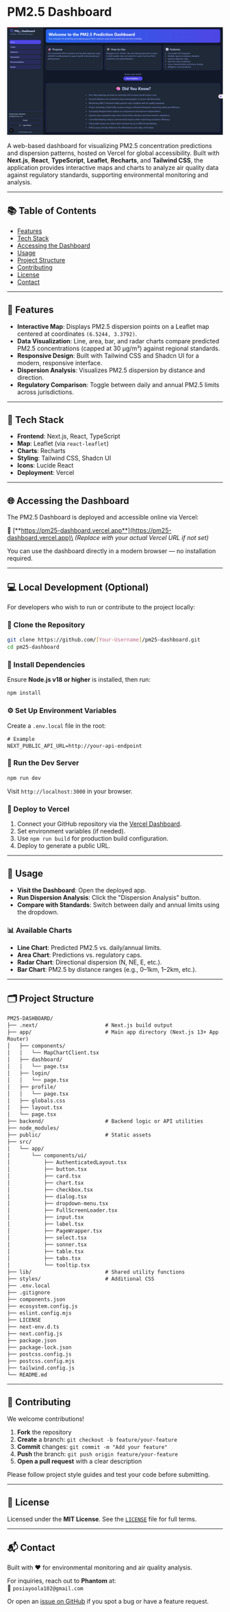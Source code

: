 # PM2.5 Dashboard

![Screenshot](./Screenshot%202025-07-10%20234833.png)

A web-based dashboard for visualizing PM2.5 concentration predictions and dispersion patterns, hosted on Vercel for global accessibility. Built with **Next.js**, **React**, **TypeScript**, **Leaflet**, **Recharts**, and **Tailwind CSS**, the application provides interactive maps and charts to analyze air quality data against regulatory standards, supporting environmental monitoring and analysis.

---

## 📚 Table of Contents

- [Features](#features)
- [Tech Stack](#tech-stack)
- [Accessing the Dashboard](#accessing-the-dashboard)
- [Usage](#usage)
- [Project Structure](#project-structure)
- [Contributing](#contributing)
- [License](#license)
- [Contact](#contact)

---

## 🚀 Features

- **Interactive Map**: Displays PM2.5 dispersion points on a Leaflet map centered at coordinates `(6.5244, 3.3792)`.
- **Data Visualization**: Line, area, bar, and radar charts compare predicted PM2.5 concentrations (capped at 30 µg/m³) against regional standards.
- **Responsive Design**: Built with Tailwind CSS and Shadcn UI for a modern, responsive interface.
- **Dispersion Analysis**: Visualizes PM2.5 dispersion by distance and direction.
- **Regulatory Comparison**: Toggle between daily and annual PM2.5 limits across jurisdictions.

---

## 🧠 Tech Stack

- **Frontend**: Next.js, React, TypeScript
- **Map**: Leaflet (via `react-leaflet`)
- **Charts**: Recharts
- **Styling**: Tailwind CSS, Shadcn UI
- **Icons**: Lucide React
- **Deployment**: Vercel

---

## 🌐 Accessing the Dashboard

The PM2.5 Dashboard is deployed and accessible online via Vercel:

🔗 [**https://pm25-dashboard.vercel.app**](https://pm25-dashboard.vercel.app)\
*(Replace with your actual Vercel URL if not set)*

You can use the dashboard directly in a modern browser — no installation required.

---

## 💻 Local Development (Optional)

For developers who wish to run or contribute to the project locally:

### 🔁 Clone the Repository

```bash
git clone https://github.com/[Your-Username]/pm25-dashboard.git
cd pm25-dashboard
```

### 📆 Install Dependencies

Ensure **Node.js v18 or higher** is installed, then run:

```bash
npm install
```

### ⚙️ Set Up Environment Variables

Create a `.env.local` file in the root:

```env
# Example
NEXT_PUBLIC_API_URL=http://your-api-endpoint
```

### 🏁 Run the Dev Server

```bash
npm run dev
```

Visit `http://localhost:3000` in your browser.

### 🚀 Deploy to Vercel

1. Connect your GitHub repository via the [Vercel Dashboard](https://vercel.com/).
2. Set environment variables (if needed).
3. Use `npm run build` for production build configuration.
4. Deploy to generate a public URL.

---

## 🧪 Usage

- **Visit the Dashboard**: Open the deployed app.
- **Run Dispersion Analysis**: Click the "Dispersion Analysis" button.
- **Compare with Standards**: Switch between daily and annual limits using the dropdown.

### 📊 Available Charts

- **Line Chart**: Predicted PM2.5 vs. daily/annual limits.
- **Area Chart**: Predictions vs. regulatory caps.
- **Radar Chart**: Directional dispersion (N, NE, E, etc.).
- **Bar Chart**: PM2.5 by distance ranges (e.g., 0–1km, 1–2km, etc.).

---

## 🗂️ Project Structure

```
PM25-DASHBOARD/
├── .next/                      # Next.js build output
├── app/                        # Main app directory (Next.js 13+ App Router)
│   ├── components/
│   │   └── MapChartClient.tsx
│   ├── dashboard/
│   │   └── page.tsx
│   ├── login/
│   │   └── page.tsx
│   ├── profile/
│   │   └── page.tsx
│   ├── globals.css
│   ├── layout.tsx
│   └── page.tsx
├── backend/                    # Backend logic or API utilities
├── node_modules/
├── public/                     # Static assets
├── src/
│   └── app/
│       └── components/ui/
│           ├── AuthenticatedLayout.tsx
│           ├── button.tsx
│           ├── card.tsx
│           ├── chart.tsx
│           ├── checkbox.tsx
│           ├── dialog.tsx
│           ├── dropdown-menu.tsx
│           ├── FullScreenLoader.tsx
│           ├── input.tsx
│           ├── label.tsx
│           ├── PageWrapper.tsx
│           ├── select.tsx
│           ├── sonner.tsx
│           ├── table.tsx
│           ├── tabs.tsx
│           └── tooltip.tsx
├── lib/                        # Shared utility functions
├── styles/                     # Additional CSS
├── .env.local
├── .gitignore
├── components.json
├── ecosystem.config.js
├── eslint.config.mjs
├── LICENSE
├── next-env.d.ts
├── next.config.js
├── package.json
├── package-lock.json
├── postcss.config.js
├── postcss.config.mjs
├── tailwind.config.js
└── README.md
```

---

## 🤝 Contributing

We welcome contributions!

1. **Fork** the repository
2. **Create** a branch: `git checkout -b feature/your-feature`
3. **Commit** changes: `git commit -m "Add your feature"`
4. **Push** the branch: `git push origin feature/your-feature`
5. **Open a pull request** with a clear description

Please follow project style guides and test your code before submitting.

---

## 🪪 License

Licensed under the **MIT License**. See the [`LICENSE`](./LICENSE) file for full terms.

---

## 📬 Contact

Built with ❤️ for environmental monitoring and air quality analysis.

For inquiries, reach out to **Phantom** at:\
📧 `posiayoola102@gmail.com`

Or open an [issue on GitHub](https://github.com/your-username/pm25-dashboard/issues) if you spot a bug or have a feature request.

